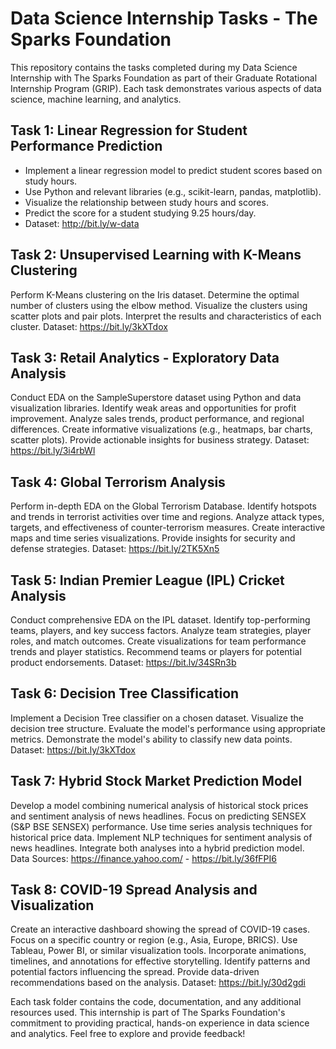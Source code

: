 # Data Science Internship Tasks - The Sparks Foundation


This repository contains the tasks completed during my Data Science Internship with The Sparks Foundation as part of their Graduate Rotational Internship Program (GRIP).
Each task demonstrates various aspects of data science, machine learning, and analytics.

## Task 1: Linear Regression for Student Performance Prediction

* Implement a linear regression model to predict student scores based on study hours.
* Use Python and relevant libraries (e.g., scikit-learn, pandas, matplotlib).
* Visualize the relationship between study hours and scores.
* Predict the score for a student studying 9.25 hours/day.
* Dataset: http://bit.ly/w-data

## Task 2: Unsupervised Learning with K-Means Clustering

Perform K-Means clustering on the Iris dataset.
Determine the optimal number of clusters using the elbow method.
Visualize the clusters using scatter plots and pair plots.
Interpret the results and characteristics of each cluster.
Dataset: https://bit.ly/3kXTdox

## Task 3: Retail Analytics - Exploratory Data Analysis

Conduct EDA on the SampleSuperstore dataset using Python and data visualization libraries.
Identify weak areas and opportunities for profit improvement.
Analyze sales trends, product performance, and regional differences.
Create informative visualizations (e.g., heatmaps, bar charts, scatter plots).
Provide actionable insights for business strategy.
Dataset: https://bit.ly/3i4rbWl

## Task 4: Global Terrorism Analysis

Perform in-depth EDA on the Global Terrorism Database.
Identify hotspots and trends in terrorist activities over time and regions.
Analyze attack types, targets, and effectiveness of counter-terrorism measures.
Create interactive maps and time series visualizations.
Provide insights for security and defense strategies.
Dataset: https://bit.ly/2TK5Xn5

## Task 5: Indian Premier League (IPL) Cricket Analysis

Conduct comprehensive EDA on the IPL dataset.
Identify top-performing teams, players, and key success factors.
Analyze team strategies, player roles, and match outcomes.
Create visualizations for team performance trends and player statistics.
Recommend teams or players for potential product endorsements.
Dataset: https://bit.lv/34SRn3b

## Task 6: Decision Tree Classification

Implement a Decision Tree classifier on a chosen dataset.
Visualize the decision tree structure.
Evaluate the model's performance using appropriate metrics.
Demonstrate the model's ability to classify new data points.
Dataset: https://bit.ly/3kXTdox

## Task 7: Hybrid Stock Market Prediction Model

Develop a model combining numerical analysis of historical stock prices and sentiment analysis of news headlines.
Focus on predicting SENSEX (S&P BSE SENSEX) performance.
Use time series analysis techniques for historical price data.
Implement NLP techniques for sentiment analysis of news headlines.
Integrate both analyses into a hybrid prediction model.
Data Sources: https://finance.yahoo.com/ - https://bit.ly/36fFPI6

## Task 8: COVID-19 Spread Analysis and Visualization

Create an interactive dashboard showing the spread of COVID-19 cases.
Focus on a specific country or region (e.g., Asia, Europe, BRICS).
Use Tableau, Power BI, or similar visualization tools.
Incorporate animations, timelines, and annotations for effective storytelling.
Identify patterns and potential factors influencing the spread.
Provide data-driven recommendations based on the analysis.
Dataset: https://bit.ly/30d2gdi

Each task folder contains the code, documentation, and any additional resources used. This internship is part of The Sparks Foundation's commitment to providing practical, hands-on experience in data science and analytics. Feel free to explore and provide feedback!

